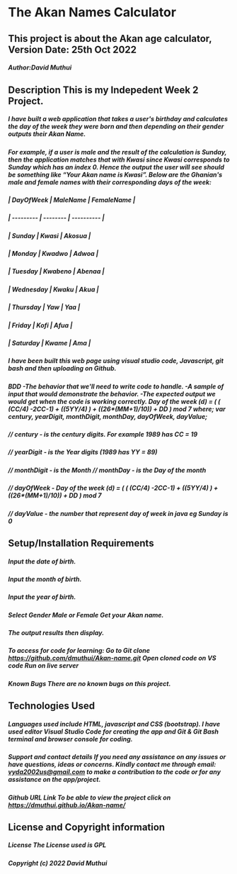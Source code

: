 # The Akan Names Calculator

## This project is about the Akan age calculator, Version Date: 25th Oct 2022

##### Author:David Muthui

## Description This is my Indepedent Week 2 Project.

##### I have built a web application that takes a user's birthday and calculates the day of the week they were born and then depending on their gender outputs their Akan Name.
##### For example, if a user is male and the result of the calculation is Sunday, then the application matches that with Kwasi since Kwasi corresponds to Sunday which has an index 0. Hence the output the user will see should be something like “Your Akan name is Kwasi”. Below are the Ghanian's male and female names with their corresponding days of the week:

##### | DayOfWeek       | MaleName | FemaleName |
##### | ---------       | -------- | ---------- |
##### | Sunday          | Kwasi    | Akosua     |
##### | Monday          | Kwadwo   | Adwoa      |
##### | Tuesday         | Kwabeno  | Abenaa     |
##### | Wednesday       | Kwaku    | Akua       |
##### | Thursday        | Yaw      | Yaa        |
##### | Friday          | Kofi     | Afua       |
##### | Saturday        | Kwame    | Ama        |

##### I have been built this web page using visual studio code, Javascript, git bash and then uploading on Github.

##### BDD -The behavior that we'll need to write code to handle. -A sample of input that would demonstrate the behavior. -The expected output we would get when the code is working correctly. Day of the week (d) = ( ( (CC/4) -2CC-1) + ((5YY/4) ) + ((26*(MM+1)/10)) + DD ) mod 7 where; var century, yearDigit, monthDigit, monthDay, dayOfWeek, dayValue; 
##### // century - is the century digits. For example 1989 has CC = 19 
##### // yearDigit - is the Year digits (1989 has YY = 89) 
##### // monthDigit - is the Month // monthDay - is the Day of the month 
##### // dayOfWeek - Day of the week (d) = ( ( (CC/4) -2CC-1) + ((5YY/4) ) + ((26*(MM+1)/10)) + DD ) mod 7 
##### // dayValue - the number that represent day of week in java eg Sunday is 0

## Setup/Installation Requirements

##### Input the date of birth.
##### Input the month of birth. 
##### Input the year of birth. 
##### Select Gender Male or Female Get your Akan name. 
##### The output results then display.

##### To access for code for learning: Go to Git clone https://github.com/dmuthui/Akan-name.git Open cloned code on VS code Run on live server

##### Known Bugs There are no known bugs on this project.

## Technologies Used 
##### Languages used include HTML, javascript and CSS (bootstrap). I have used editor Visual Studio Code for creating the app and Git & Git Bash terminal and browser console for coding.

##### Support and contact details If you need any assistance on any issues or have questions, ideas or concerns. Kindly contact me through email: vyda2002us@gmail.com to make a contribution to the code or for any assistance on the app/project.

##### Github URL Link To be able to view the project click on https://dmuthui.github.io/Akan-name/

## License and Copyright information
##### License The License used is GPL
##### Copyright (c) 2022 David Muthui
